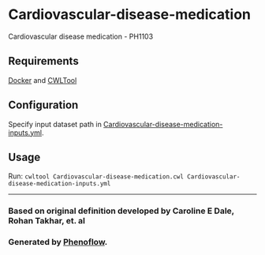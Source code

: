 # Cardiovascular-disease-medication

Cardiovascular disease medication - PH1103

## Requirements

[Docker](https://docs.docker.com/install/) and [CWLTool](https://github.com/common-workflow-language/cwltool#install)

## Configuration

Specify input dataset path in [Cardiovascular-disease-medication-inputs.yml](Cardiovascular-disease-medication-inputs.yml).

## Usage

Run: `cwltool Cardiovascular-disease-medication.cwl Cardiovascular-disease-medication-inputs.yml`

***

### Based on original definition developed by Caroline E Dale, Rohan Takhar, et. al
### Generated by [Phenoflow](https://kclhi.org/phenoflow).

